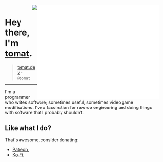 <img align="right" src="/github-metrics.svg" alt="Metrics" width="400">

<img align="right" src="https://komarev.com/ghpvc/?username=Steviegt6" />

# Hey there, I'm [tomat](https://tomat.dev/).

> [tomat.dev](https://tomat.dev) - `@tomat`

---

I'm a programmer who writes software; sometimes useful, sometimes video game modifications. I've a fascination for reverse engineering and doing things with software that I probably shouldn't.

## Like what I do?

That's awesome, consider donating:

- [Patreon](https://patreon.com/steviegt6),
- [Ko-Fi](https://ko-fi.com/steviegt6).
